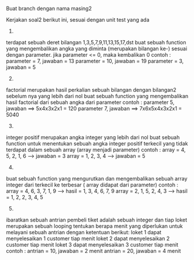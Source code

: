 Buat branch dengan nama masing2

Kerjakan soal2 berikut ini, sesuai dengan unit test yang ada


1.
terdapat sebuah deret bilangan 1,3,5,7,9,11,13,15,17,dst
buat sebuah function yang mengembalikan angka yang diminta (merupakan bilangan ke-) sesuai dengan parameter. jika parameter <= 0, maka kembalikan 0
contoh : 
parameter = 7, jawaban = 13
parameter = 10, jawaban = 19
parameter = 3, jawaban = 5


2.
factorial merupakan hasil perkalian sebuah bilangan dengan bilangan2 sebelum nya yang lebih dari nol
buat sebuah function yang mengembalikan hasil factorial dari sebuah angka dari parameter
contoh :
parameter 5, jawaban ==> 5x4x3x2x1 = 120
parameter 7, jawaban ==> 7x6x5x4x3x2x1 = 5040


3.
integer positif merupakan angka integer yang lebih dari nol
buat sebuah function untuk menentukan sebuah angka integer positif terkecil yang tidak terdapat dalam sebuah array (array menjadi parameter)
contoh :
array = 4, 5, 2, 1, 6 --> jawaban = 3
array = 1, 2, 3, 4 --> jawaban = 5


4.
buat sebuah function yang mengurutkan dan mengembalikan sebuah array integer dari terkecil ke terbesar ( array didapat dari parameter)
contoh :
array = 4, 6, 3, 7, 1, 9 --> hasil = 1, 3, 4, 6, 7, 9
array = 2, 1, 5, 2, 4, 3 --> hasil = 1, 2, 2, 3, 4, 5


5.
ibaratkan sebuah antrian pembeli tiket adalah sebuah integer dan tiap loket merupakan sebuah looping
tentukan berapa menit yang diperlukan untuk melayani sebuah antrian dengan ketentuan berikut:
loket 1 dapat menyelesaikan 1 customer tiap menit
loket 2 dapat menyelesaikan 2 customer tiap menit
loket 3 dapat menyelesaikan 3 customer tiap menit
contoh :
antrian = 10, jawaban = 2 menit
antrian = 20, jawaban = 4 menit
